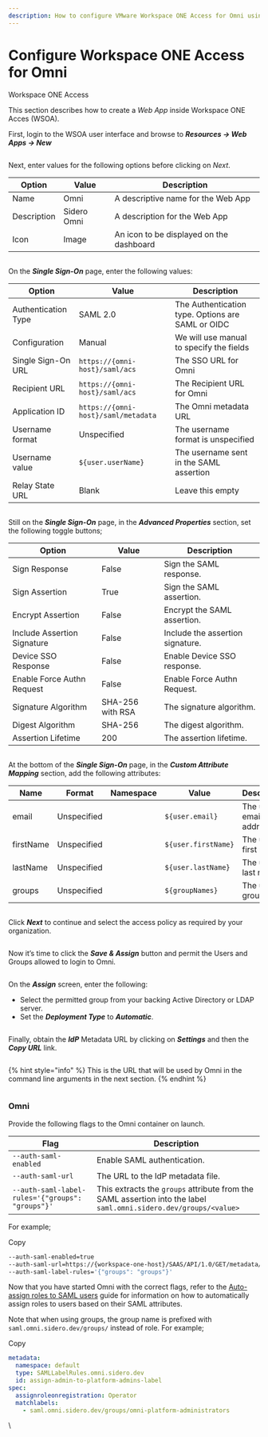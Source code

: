 ```yaml
---
description: How to configure VMware Workspace ONE Access for Omni using SAML.
---
```


# Configure Workspace ONE Access for Omni

Workspace ONE Access

This section describes how to create a _Web App_ inside Workspace ONE Acces (WSOA).

First, login to the WSOA user interface and browse to _**Resources -> Web Apps -> New**_

<figure><img src="../../.gitbook/assets/001.png" alt=""><figcaption></figcaption></figure>

Next, enter values for the following options before clicking on _Next_.

| Option      | Value       | Description                              |
| ----------- | ----------- | ---------------------------------------- |
| Name        | Omni        | A descriptive name for the Web App       |
| Description | Sidero Omni | A description for the Web App            |
| Icon        | Image       | An icon to be displayed on the dashboard |

<figure><img src="../../.gitbook/assets/002 (1).png" alt=""><figcaption></figcaption></figure>

On the _**Single Sign-On**_ page, enter the following values:

| Option              | Value                               | Description                                       |
| ------------------- | ----------------------------------- | ------------------------------------------------- |
| Authentication Type | SAML 2.0                            | The Authentication type. Options are SAML or OIDC |
| Configuration       | Manual                              | We will use manual to specify the fields          |
| Single Sign-On URL  | `https://{omni-host}/saml/acs`      | The SSO URL for Omni                              |
| Recipient URL       | `https://{omni-host}/saml/acs`      | The Recipient URL for Omni                        |
| Application ID      | `https://{omni-host}/saml/metadata` | The Omni metadata URL                             |
| Username format     | Unspecified                         | The username format is unspecified                |
| Username value      | `${user.userName}`                  | The username sent in the SAML assertion           |
| Relay State URL     | Blank                               | Leave this empty                                  |

<figure><img src="../../.gitbook/assets/003.png" alt=""><figcaption></figcaption></figure>

Still on the _**Single Sign-On**_ page, in the _**Advanced Properties**_ section, set the following toggle buttons;

| Option                      | Value            | Description                      |
| --------------------------- | ---------------- | -------------------------------- |
| Sign Response               | False            | Sign the SAML response.          |
| Sign Assertion              | True             | Sign the SAML assertion.         |
| Encrypt Assertion           | False            | Encrypt the SAML assertion.      |
| Include Assertion Signature | False            | Include the assertion signature. |
| Device SSO Response         | False            | Enable Device SSO response.      |
| Enable Force Authn Request  | False            | Enable Force Authn Request.      |
| Signature Algorithm         | SHA-256 with RSA | The signature algorithm.         |
| Digest Algorithm            | SHA-256          | The digest algorithm.            |
| Assertion Lifetime          | 200              | The assertion lifetime.          |

<figure><img src="../../.gitbook/assets/004.png" alt=""><figcaption></figcaption></figure>

At the bottom of the _**Single Sign-On**_ page, in the _**Custom Attribute Mapping**_ section, add the following attributes:

| Name      | Format      | Namespace | Value               | Description              |
| --------- | ----------- | --------- | ------------------- | ------------------------ |
| email     | Unspecified |           | `${user.email}`     | The user’s email address |
| firstName | Unspecified |           | `${user.firstName}` | The user’s first name    |
| lastName  | Unspecified |           | `${user.lastName}`  | The user’s last name     |
| groups    | Unspecified |           | `${groupNames}`     | The user’s groups        |

<figure><img src="../../.gitbook/assets/005.png" alt=""><figcaption></figcaption></figure>

Click _**Next**_ to continue and select the access policy as required by your organization.

<figure><img src="../../.gitbook/assets/006.png" alt=""><figcaption></figcaption></figure>

Now it’s time to click the _**Save & Assign**_ button and permit the Users and Groups allowed to login to Omni.

<figure><img src="../../.gitbook/assets/007.png" alt=""><figcaption></figcaption></figure>

On the _**Assign**_ screen, enter the following:

* Select the permitted group from your backing Active Directory or LDAP server.
* Set the _**Deployment Type**_ to _**Automatic**_.

<figure><img src="../../.gitbook/assets/008.png" alt=""><figcaption></figcaption></figure>

Finally, obtain the _**IdP**_ Metadata URL by clicking on _**Settings**_ and then the _**Copy URL**_ link.

<figure><img src="../../.gitbook/assets/009.png" alt=""><figcaption></figcaption></figure>

{% hint style="info" %}
This is the URL that will be used by Omni in the command line arguments in the next section.
{% endhint %}

<figure><img src="../../.gitbook/assets/010.png" alt=""><figcaption></figcaption></figure>

### Omni <a href="#omni" id="omni"></a>

Provide the following flags to the Omni container on launch.

| Flag                                             | Description                                                                                                       |
| ------------------------------------------------ | ----------------------------------------------------------------------------------------------------------------- |
| `--auth-saml-enabled`                            | Enable SAML authentication.                                                                                       |
| `--auth-saml-url`                                | The URL to the IdP metadata file.                                                                                 |
| `--auth-saml-label-rules='{"groups": "groups"}'` | This extracts the `groups` attribute from the SAML assertion into the label `saml.omni.sidero.dev/groups/<value>` |

For example;

Copy

```bash
--auth-saml-enabled=true
--auth-saml-url=https://{workspace-one-host}/SAAS/API/1.0/GET/metadata/idp.xml
--auth-saml-label-rules='{"groups": "groups"}'
```

Now that you have started Omni with the correct flags, refer to the [Auto-assign roles to SAML users](https://omni.siderolabs.com/docs/how-to-guides/how-to-auto-assign-roles-to-saml-users/) guide for information on how to automatically assign roles to users based on their SAML attributes.

Note that when using groups, the group name is prefixed with `saml.omni.sidero.dev/groups/` instead of role. For example;

Copy

```yaml
metadata:
  namespace: default
  type: SAMLLabelRules.omni.sidero.dev
  id: assign-admin-to-platform-admins-label
spec:
  assignroleonregistration: Operator
  matchlabels:
    - saml.omni.sidero.dev/groups/omni-platform-administrators
```

\
